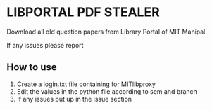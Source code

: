 # LIBPORTAL PDF STEALER

Download all old question papers from Library Portal of MIT Manipal

If any issues please report

## How to use

1. Create a login.txt file containing <username> <password> for MITlibproxy
2. Edit the values in the python file according to sem and branch
3. If any issues put up in the issue section 